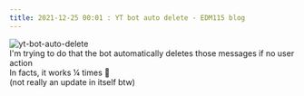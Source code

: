 ```yaml
---
title: 2021-12-25 00:01 : YT bot auto delete - EDM115 blog
---
```


![yt-bot-auto-delete](@/assets/img/blog/2021/12-23-yt-bot-auto-delete.jpg)  
I'm trying to do that the bot automatically deletes those messages if no user action  
In facts, it works ¼ times :smiling_face_with_tear:  
(not really an update in itself btw)
